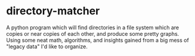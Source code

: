 directory-matcher
=================

A python program which will find directories in a file system which are copies or near copies of each other, and produce some pretty graphs.  Using some neat math, algorithms, and insights gained from a big mess of "legacy data" I'd like to organize.